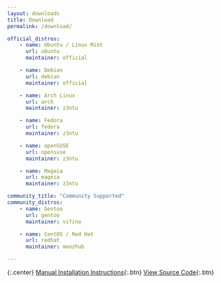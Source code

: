 ```yaml
---
layout: downloads
title: Download
permalink: /download/

official_distros:
    - name: Ubuntu / Linux Mint
      url: ubuntu
      maintainer: official

    - name: Debian
      url: debian
      maintainer: official

    - name: Arch Linux
      url: arch
      maintainer: z3ntu

    - name: Fedora
      url: fedora
      maintainer: z3ntu

    - name: openSUSE
      url: opensuse
      maintainer: z3ntu

    - name: Mageia
      url: mageia
      maintainer: z3ntu

community_title: "Community Supported"
community_distros:
    - name: Gentoo
      url: gentoo
      maintainer: vifino

    - name: CentOS / Red Hat
      url: redhat
      maintainer: moozhub

---
```


{:.center}
[Manual Installation Instructions](manual/){:.btn} [View Source Code](https://github.com/polychromatic/polychromatic/){:.btn}
